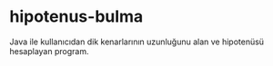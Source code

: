 # hipotenus-bulma
Java ile kullanıcıdan dik kenarlarının uzunluğunu alan ve hipotenüsü hesaplayan program.
